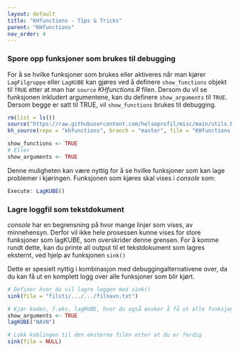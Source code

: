 ```yaml
---
layout: default
title: "KHfunctions - Tips & Tricks" 
parent: "KHfunctions"
nav_order: 4  
---
```


### Spore opp funksjoner som brukes til debugging

For å se hvilke funksjoner som brukes eller aktiveres når man kjører
`LagFilgruppe` eller `LagKUBE` kan gjøres ved å definere `show_functions` objekt
til `TRUE` etter at man har `source` *KHfunctions.R* filen. Dersom du vil se funksjonen 
inkludert argumentene, kan du definere `show_arguments` til `TRUE`. Dersom begge er satt til
TRUE, vil `show_functions` brukes til debugging. 

```r
rm(list = ls())
source("https://raw.githubusercontent.com/helseprofil/misc/main/utils.R")
kh_source(repo = "khfunctions", branch = "master", file = "KHfunctions.R", encoding = "latin1")

show_functions <- TRUE
# Eller
show_arguments <- TRUE
```

Denne muligheten kan være nyttig for å se hvilke funksjoner som kan lage
problemer i kjøringen. Funksjonen som kjøres skal vises i *console* som:

```r
Execute: LagKUBE()
```

### Lagre loggfil som tekstdokument

*console* har en begrensning på hvor mange linjer som vises, av minnehensyn. Derfor vil ikke hele prosessen kunne vises for store funksjoner som lagKUBE, som overskrider denne grensen. For å komme rundt dette, kan du printe all output til et tekstdokument som lagres eksternt, ved hjelp av funksjonen `sink()`

Dette er spesielt nyttig i kombinasjon med debuggingalternativene over, da du kan få ut en komplett logg over alle funksjoner som blir kjørt.

```r
# Definer hvor du vil lagre loggen med sink()
sink(file = "filsti/.../.../filnavn.txt") 

# Kjør koden, f.eks. lagKUBE, hvor du også ønsker å få ut alle funksjonene med argumenter.
show_arguments <- TRUE
lagKUBE("NAVN")

# Lukk koblingen til den eksterne filen etter at du er ferdig
sink(file = NULL)
```
